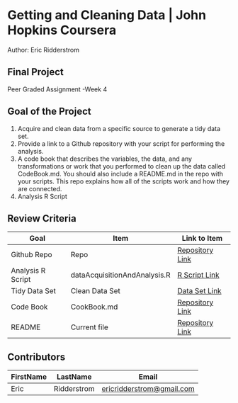 # Getting and Cleaning Data | John Hopkins Coursera
Author: Eric Ridderstrom <br />

## Final Project
Peer Graded Assignment -Week 4

## Goal of the Project
1. Acquire and clean data from a specific source to generate a tidy data set.
2. Provide a link to a Github repository with your script for performing the analysis. 
3. A code book that describes the variables, the data, and any transformations or work that you performed to clean up the data called CodeBook.md. You should also include a README.md in the repo with your scripts. This repo explains how all of the scripts work and how they are connected.
4. Analysis R Script

## Review Criteria

Goal | Item | Link to Item
--- | --- | ---
Github Repo | Repo |  [Repository Link]()
Analysis R Script |  dataAcquisitionAndAnalysis.R |  [R Script Link](https://github.com/ericridderstrom/datasciencecoursera/blob/master/Getting_And_Cleaning_Data_3/dataAcquisitionAndAnalysis.R "dataAcquisitionAndAnalysis.R")
Tidy Data Set |  Clean Data Set |  [Data Set Link](https://github.com/ericridderstrom/datasciencecoursera/blob/master/Getting_And_Cleaning_Data_3/TidyData.csv "TidyData.csv")
Code Book | CookBook.md |  [Repository Link](https://github.com/ericridderstrom/datasciencecoursera/blob/master/Getting_And_Cleaning_Data_3/CookBook.md "CookBook.md")
README | Current file |  [Repository Link](https://github.com/ericridderstrom/datasciencecoursera/blob/master/Getting_And_Cleaning_Data_3/README.md "README.md")

## Contributors
FirstName | LastName | Email
--- | --- | ---
Eric |  Ridderstrom |  <ericridderstrom@gmail.com>
